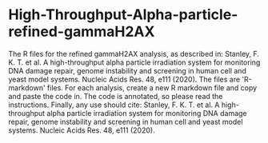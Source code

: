 # High-Throughput-Alpha-particle-refined-gammaH2AX
The R files for the refined gammaH2AX analysis, as described in: Stanley, F. K. T. et al. A high-throughput alpha particle irradiation system for monitoring DNA damage repair, genome instability and screening in human cell and yeast model systems. Nucleic Acids Res. 48, e111 (2020).
The files are 'R-markdown' files. For each analysis, create a new R markdown file and copy and paste the code in. The code is annotated, so please read the instructions. Finally, any use should cite: Stanley, F. K. T. et al. A high-throughput alpha particle irradiation system for monitoring DNA damage repair, genome instability and screening in human cell and yeast model systems. Nucleic Acids Res. 48, e111 (2020).
